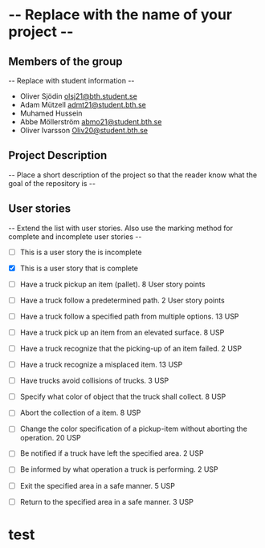 # -- Replace with the name of your project --

## Members of the group

-- Replace with student information --

- Oliver Sjödin olsj21@bth.student.se
- Adam Mützell admt21@student.bth.se
- Muhamed Hussein
- Abbe Möllerström abmo21@student.bth.se
- Oliver Ivarsson Oliv20@student.bth.se

## Project Description

-- Place a short description of the project so that the reader know what the goal of the repository is --

## User stories

-- Extend the list with user stories. Also use the marking method for complete and incomplete user stories --

- [ ] This is a user story the is incomplete
- [x] This is a user story that is complete

- [ ] Have a truck pickup an item (pallet). 8 User story points
- [ ] Have a truck follow a predetermined path. 2 User story points
- [ ] Have a truck follow a specified path from multiple options. 13 USP
- [ ] Have a truck pick up an item from an elevated surface. 8 USP
- [ ] Have a truck recognize that the picking-up of an item failed. 2 USP
- [ ] Have a truck recognize a misplaced item. 13 USP
- [ ] Have trucks avoid collisions of trucks. 3 USP
- [ ] Specify what color of object that the truck shall collect. 8 USP
- [ ] Abort the collection of a item. 8 USP
- [ ] Change the color specification of a pickup-item without aborting the operation. 20 USP
- [ ] Be notified if a truck have left the specified area. 2 USP
- [ ] Be informed by what operation a truck is performing. 2 USP
- [ ] Exit the specified area in a safe manner. 5 USP
- [ ] Return to the specified area in a safe manner. 3 USP

# test
